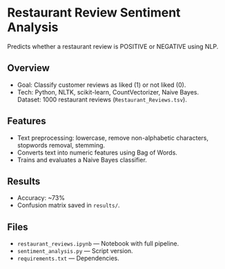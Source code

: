 # Restaurant Review Sentiment Analysis

Predicts whether a restaurant review is POSITIVE or NEGATIVE using NLP.

## Overview
- Goal: Classify customer reviews as liked (1) or not liked (0).  
- Tech: Python, NLTK, scikit-learn, CountVectorizer, Naive Bayes.  
  Dataset: 1000 restaurant reviews (`Restaurant_Reviews.tsv`).  

## Features
- Text preprocessing: lowercase, remove non-alphabetic characters, stopwords removal, stemming.  
- Converts text into numeric features using Bag of Words.  
- Trains and evaluates a Naive Bayes classifier.  

## Results
- Accuracy: ~73%  
- Confusion matrix saved in `results/`.  

## Files
- `restaurant_reviews.ipynb` — Notebook with full pipeline.  
- `sentiment_analysis.py` — Script version.  
- `requirements.txt` — Dependencies.  



